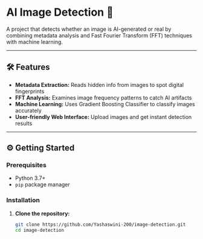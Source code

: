 # AI Image Detection 🚀

A project that detects whether an image is AI-generated or real by combining metadata analysis and Fast Fourier Transform (FFT) techniques with machine learning.

---

## 🛠️ Features

- **Metadata Extraction:** Reads hidden info from images to spot digital fingerprints  
- **FFT Analysis:** Examines image frequency patterns to catch AI artifacts  
- **Machine Learning:** Uses Gradient Boosting Classifier to classify images accurately  
- **User-friendly Web Interface:** Upload images and get instant detection results  

---

## ⚙️ Getting Started

### Prerequisites

- Python 3.7+  
- `pip` package manager  

### Installation

1. **Clone the repository:**

   ```bash
   git clone https://github.com/Yashaswini-200/image-detection.git
   cd image-detection
